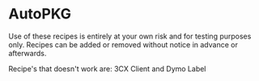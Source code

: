 # AutoPKG

Use of these recipes is entirely at your own risk and for testing purposes only.
Recipes can be added or removed without notice in advance or afterwards.

Recipe's that doesn't work are: 3CX Client and Dymo Label

